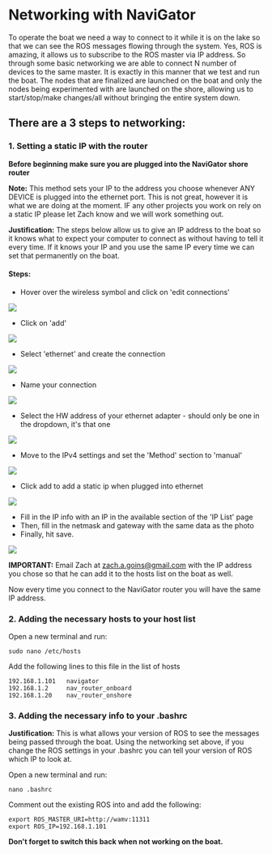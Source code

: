 # **Networking with NaviGator**

To operate the boat we need a way to connect to it while it is on the lake so that we can see the ROS messages flowing through the system. Yes, ROS is amazing, it allows us to subscribe to the ROS master via IP address. So through some basic networking we are able to connect N number of devices to the same master. It is exactly in this manner that we test and run the boat. The nodes that are finalized are launched on the boat and only the nodes being experimented with are launched on the shore, allowing us to start/stop/make changes/all without bringing the entire system down. 

## **There are a 3 steps to networking:**

### **1. Setting a static IP with the router**

**Before beginning make sure you are plugged into the NaviGator shore router**

**Note:** This method sets your IP to the address you choose whenever ANY DEVICE is plugged into the ethernet port. This is not great, however it is what we are doing at the moment. IF any other projects you work on rely on a static IP please let Zach know and we will work something out. 

**Justification:** The steps below allow us to give an IP address to the boat so it knows what to expect your computer to connect as without having to tell it every time. If it knows your IP and you use the same IP every time we can set that permanently on the boat.  

#### Steps:

* Hover over the wireless symbol and click on 'edit connections'

![](http://i909.photobucket.com/albums/ac298/Zach_Goins/one_zps0ould2e9.png)

* Click on 'add'

![](http://i909.photobucket.com/albums/ac298/Zach_Goins/two_zpsskxie77y.png)

* Select 'ethernet' and create the connection

![](http://i909.photobucket.com/albums/ac298/Zach_Goins/three_zpsnqcmg1jo.png)

* Name your connection

![](http://i909.photobucket.com/albums/ac298/Zach_Goins/four_zps9ptvczfr.png)

* Select the HW address of your ethernet adapter - should only be one in the dropdown, it's that one

![](http://i909.photobucket.com/albums/ac298/Zach_Goins/five_zpsunmrk4ef.png)

* Move to the IPv4 settings and set the 'Method' section to 'manual'

![](http://i909.photobucket.com/albums/ac298/Zach_Goins/six_zpsbl5sihv7.png)

* Click add to add a static ip when plugged into ethernet

![](http://i909.photobucket.com/albums/ac298/Zach_Goins/seven_zpsr7vfldgn.png)

* Fill in the IP info with an IP in the available section of the 'IP List' page
* Then, fill in the netmask and gateway with the same data as the photo
* Finally, hit save. 

![](http://i909.photobucket.com/albums/ac298/Zach_Goins/eight_zpslnmbv5sx.png)

**IMPORTANT:** Email Zach at zach.a.goins@gmail.com with the IP address you chose so that he can add it to the hosts list on the boat as well. 

Now every time you connect to the NaviGator router you will have the same IP address.

### **2. Adding the necessary hosts to your host list**

Open a new terminal and run:

    sudo nano /etc/hosts

Add the following lines to this file in the list of hosts
	
    192.168.1.101   navigator
    192.168.1.2     nav_router_onboard
    192.168.1.20    nav_router_onshore

### **3. Adding the necessary info to your .bashrc**

**Justification:** This is what allows your version of ROS to see the messages being passed through the boat. Using the networking set above, if you change the ROS settings in your .bashrc you can tell your version of ROS which IP to look at. 

Open a new terminal and run:

    nano .bashrc

Comment out the existing ROS into and add the following:
	
    export ROS_MASTER_URI=http://wamv:11311
    export ROS_IP=192.168.1.101

**Don't forget to switch this back when not working on the boat.**

